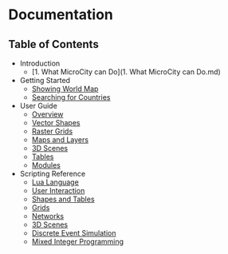 # Documentation

## Table of Contents
- Introduction
  - [1. What MicroCity can Do](1. What MicroCity can Do.md)
- Getting Started
  - [Showing World Map](showing_world_map.md)
  - [Searching for Countries](searching_for_countries.md)
- User Guide
  - [Overview](overview.md)
  - [Vector Shapes](vector_shapes.md)
  - [Raster Grids](raster_grids.md)
  - [Maps and Layers](maps_and_layers.md)
  - [3D Scenes](3d_scene.md)
  - [Tables](tables.md)
  - [Modules](modules.md)
- Scripting Reference
  - [Lua Language](lua_language.md)
  - [User Interaction](user_interaction.md)
  - [Shapes and Tables](shapes_and_tables.md)
  - [Grids](function_grids.md)
  - [Networks](funcction_network.md)
  - [3D Scenes](function_3d_scene.md)
  - [Discrete Event Simulation](discrete_event_simulation.md)
  - [Mixed Integer Programming](mixed_integer_programming.md)
